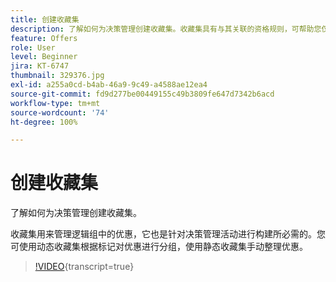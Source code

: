 ```yaml
---
title: 创建收藏集
description: 了解如何为决策管理创建收藏集。收藏集具有与其关联的资格规则，可帮助您仅向相关客户显示这些收藏集。
feature: Offers
role: User
level: Beginner
jira: KT-6747
thumbnail: 329376.jpg
exl-id: a255a0cd-b4ab-46a9-9c49-a4588ae12ea4
source-git-commit: fd9d277be00449155c49b3809fe647d7342b6acd
workflow-type: tm+mt
source-wordcount: '74'
ht-degree: 100%

---
```


# 创建收藏集

了解如何为决策管理创建收藏集。

收藏集用来管理逻辑组中的优惠，它也是针对决策管理活动进行构建所必需的。您可使用动态收藏集根据标记对优惠进行分组，使用静态收藏集手动整理优惠。

>[!VIDEO](https://video.tv.adobe.com/v/329376?quality=12&learn=on){transcript=true}
